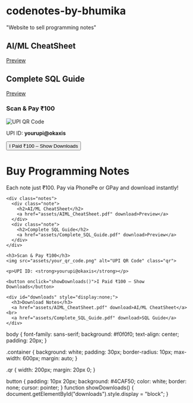 # codenotes-by-bhumika
"Website to sell  programming notes"
<div class="notes">
  <div class="note">
    <h2>AI/ML CheatSheet</h2>
    <a href="assets/AIML_CheatSheet.pdf" download>Preview</a>
  </div>
  <div class="note">
    <h2>Complete SQL Guide</h2>
    <a href="assets/Complete_SQL_Guide.pdf" download>Preview</a>
  </div>
</div>

<h3>Scan & Pay ₹100</h3>
<img src="assets/your_qr_code.png" alt="UPI QR Code" class="qr">

<p>UPI ID: <strong>yourupi@okaxis</strong></p>

<button onclick="showDownloads()">I Paid ₹100 – Show Downloads</button>

<div id="downloads" style="display:none;">
  <h3>Download Notes</h3>
  <a href="assets/AIML_CheatSheet.pdf" download>AI/ML CheatSheet</a><br>
  <a href="assets/Complete_SQL_Guide.pdf" download>SQL Guide</a>
</div>
<!DOCTYPE html>
<html lang="en">
<head>
  <meta charset="UTF-8">
  <title>Buy Programming Notes - ₹100</title>
  <link rel="stylesheet" href="style.css">
</head>
<body>
  <div class="container">
    <h1>Buy Programming Notes</h1>
    <p>Each note just ₹100. Pay via PhonePe or GPay and download instantly!</p>

    <div class="notes">
      <div class="note">
        <h2>AI/ML CheatSheet</h2>
        <a href="assets/AIML_CheatSheet.pdf" download>Preview</a>
      </div>
      <div class="note">
        <h2>Complete SQL Guide</h2>
        <a href="assets/Complete_SQL_Guide.pdf" download>Preview</a>
      </div>
    </div>

    <h3>Scan & Pay ₹100</h3>
    <img src="assets/your_qr_code.png" alt="UPI QR Code" class="qr">

    <p>UPI ID: <strong>yourupi@okaxis</strong></p>

    <button onclick="showDownloads()">I Paid ₹100 – Show Downloads</button>

    <div id="downloads" style="display:none;">
      <h3>Download Notes</h3>
      <a href="assets/AIML_CheatSheet.pdf" download>AI/ML CheatSheet</a><br>
      <a href="assets/Complete_SQL_Guide.pdf" download>SQL Guide</a>
    </div>
  </div>

  <script src="script.js"></script>
</body>
</html>
body {
  font-family: sans-serif;
  background: #f0f0f0;
  text-align: center;
  padding: 20px;
}

.container {
  background: white;
  padding: 30px;
  border-radius: 10px;
  max-width: 600px;
  margin: auto;
}

.qr {
  width: 200px;
  margin: 20px 0;
}

button {
  padding: 10px 20px;
  background: #4CAF50;
  color: white;
  border: none;
  cursor: pointer;
}
function showDownloads() {
  document.getElementById("downloads").style.display = "block";
}

